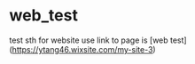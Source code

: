 # web_test

test sth for website use
link to page is [web test] (https://ytang46.wixsite.com/my-site-3)
